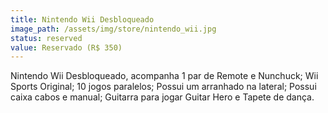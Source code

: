 ```yaml
---
title: Nintendo Wii Desbloqueado
image_path: /assets/img/store/nintendo_wii.jpg
status: reserved
value: Reservado (R$ 350)
---
```

Nintendo Wii Desbloqueado, acompanha 1 par de Remote e Nunchuck; Wii Sports Original; 10 jogos paralelos; Possui um arranhado na lateral; Possui caixa cabos e manual; Guitarra para jogar Guitar Hero e Tapete de dança.

